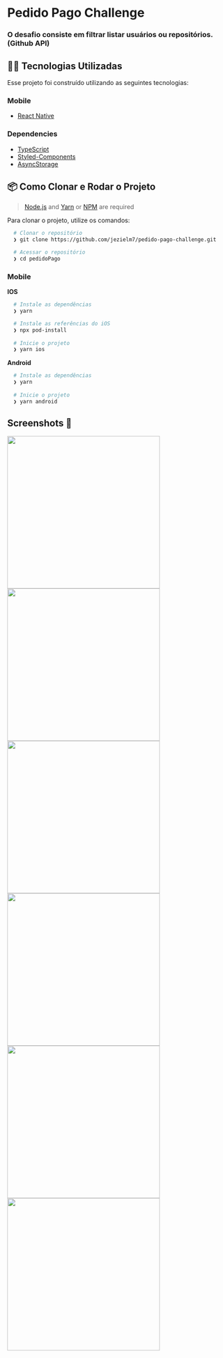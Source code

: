 # Pedido Pago Challenge

### O desafio consiste em filtrar listar usuários ou repositórios. (Github API)

## 👨‍💻 Tecnologias Utilizadas

Esse projeto foi construído utilizando as seguintes tecnologias:


### Mobile

  - [React Native](https://reactnative.dev/)
  
### Dependencies

  - [TypeScript](https://www.typescriptlang.org/)
  - [Styled-Components](https://styled-components.com/)
  - [AsyncStorage](https://docs.expo.io/versions/latest/sdk/async-storage/)

  ## 📦️ Como Clonar e Rodar o Projeto

> [Node.js](https://nodejs.org/en/) and [Yarn](https://yarnpkg.com/) or [NPM](https://www.npmjs.com/) are required

Para clonar o projeto, utilize os comandos:

```bash
  # Clonar o repositório
  ❯ git clone https://github.com/jezielm7/pedido-pago-challenge.git

  # Acessar o repositório
  ❯ cd pedidoPago
```

### Mobile

**IOS**

```bash
  # Instale as dependências
  ❯ yarn

  # Instale as referências do iOS
  ❯ npx pod-install
  
  # Inicie o projeto
  ❯ yarn ios
```

**Android**

```bash
  # Instale as dependências
  ❯ yarn
  
  # Inicie o projeto
  ❯ yarn android
```

## Screenshots 📸

<div>
  <img width="350" src=".github/landing.jpg" />
  <img width="350" src=".github/filter_inputs.jpg" />
  <img width="350" src=".github/list_user.jpg" />
  <img width="350" src=".github/list_repos.jpg" />
  <img width="350" src=".github/fav_repo.jpg" />
  <img width="350" src=".github/fav_screen.jpg" />
</div>